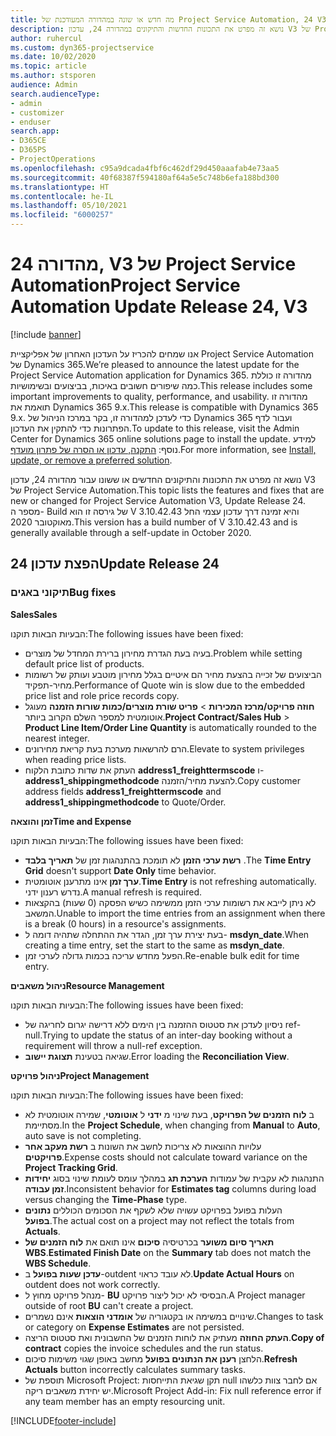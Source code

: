 ```yaml
---
title: מה חדש או שונה במהדורה המעודכנת של Project Service Automation, 24 V3
description: נושא זה מפרט את התכונות החדשות והתיקונים במהדורה 24, עדכון V3 של Project Service Automation.
author: ruhercul
ms.custom: dyn365-projectservice
ms.date: 10/02/2020
ms.topic: article
ms.author: stsporen
audience: Admin
search.audienceType:
- admin
- customizer
- enduser
search.app:
- D365CE
- D365PS
- ProjectOperations
ms.openlocfilehash: c95a9dcada4fbf6c462df29d450aaafab4e73aa5
ms.sourcegitcommit: 40f68387f594180af64a5e5c748b6efa188bd300
ms.translationtype: HT
ms.contentlocale: he-IL
ms.lasthandoff: 05/10/2021
ms.locfileid: "6000257"
---
```

# <a name="project-service-automation-update-release-24-v3"></a><span data-ttu-id="a98cf-103">מהדורה 24, V3 של Project Service Automation</span><span class="sxs-lookup"><span data-stu-id="a98cf-103">Project Service Automation Update Release 24, V3</span></span>

[!include [banner](../includes/psa-now-project-operations.md)]

<span data-ttu-id="a98cf-104">אנו שמחים להכריז על העדכון האחרון של אפליקציית Project Service Automation של Dynamics 365.</span><span class="sxs-lookup"><span data-stu-id="a98cf-104">We’re pleased to announce the latest update for the Project Service Automation application for Dynamics 365.</span></span> <span data-ttu-id="a98cf-105">מהדורה זו כוללת כמה שיפורים חשובים באיכות, בביצועים ובשימושיות.</span><span class="sxs-lookup"><span data-stu-id="a98cf-105">This release includes some important improvements to quality, performance, and usability.</span></span> <span data-ttu-id="a98cf-106">מהדורה זו תואמת את Dynamics 365 9.x.</span><span class="sxs-lookup"><span data-stu-id="a98cf-106">This release is compatible with Dynamics 365 9.x.</span></span> <span data-ttu-id="a98cf-107">כדי לעדכן למהדורה זו, בקר במרכז הניהול של Dynamics 365 ועבור לדף הפתרונות כדי להתקין את העדכון.</span><span class="sxs-lookup"><span data-stu-id="a98cf-107">To update to this release, visit the Admin Center for Dynamics 365 online solutions page to install the update.</span></span> <span data-ttu-id="a98cf-108">למידע נוסף: [התקנה, עדכון או הסרה של פתרון מועדף](/power-platform/admin/install-remove-preferred-solution).</span><span class="sxs-lookup"><span data-stu-id="a98cf-108">For more information, see [Install, update, or remove a preferred solution](/power-platform/admin/install-remove-preferred-solution).</span></span>

<span data-ttu-id="a98cf-109">נושא זה מפרט את התכונות והתיקונים החדשים או ששונו עבור מהדורה 24, עדכון V3 של Project Service Automation.</span><span class="sxs-lookup"><span data-stu-id="a98cf-109">This topic lists the features and fixes that are new or changed for Project Service Automation V3, Update Release 24.</span></span> <span data-ttu-id="a98cf-110">מספר ה- Build של גירסה זו הוא V 3.10.42.43 והיא זמינה דרך עדכון עצמי החל מאוקטובר 2020.</span><span class="sxs-lookup"><span data-stu-id="a98cf-110">This version has a build number of V 3.10.42.43 and is generally available through a self-update in October 2020.</span></span>

## <a name="update-release-24"></a><span data-ttu-id="a98cf-111">הפצת עדכון 24</span><span class="sxs-lookup"><span data-stu-id="a98cf-111">Update Release 24</span></span>

### <a name="bug-fixes"></a><span data-ttu-id="a98cf-112">תיקוני באגים</span><span class="sxs-lookup"><span data-stu-id="a98cf-112">Bug fixes</span></span>

<span data-ttu-id="a98cf-113">**Sales**</span><span class="sxs-lookup"><span data-stu-id="a98cf-113">**Sales**</span></span>

<span data-ttu-id="a98cf-114">הבעיות הבאות תוקנו:</span><span class="sxs-lookup"><span data-stu-id="a98cf-114">The following issues have been fixed:</span></span>

- <span data-ttu-id="a98cf-115">בעיה בעת הגדרת מחירון ברירת המחדל של מוצרים.</span><span class="sxs-lookup"><span data-stu-id="a98cf-115">Problem while setting default price list of products.</span></span>
- <span data-ttu-id="a98cf-116">הביצועים של זכייה בהצעת מחיר הם איטיים בגלל מחירון מוטבע ועותק של רשומות מחיר-תפקיד‬.</span><span class="sxs-lookup"><span data-stu-id="a98cf-116">Performance of Quote win is slow due to the embedded price list and role price records copy.</span></span>
- <span data-ttu-id="a98cf-117">**חוזה פרויקט/מרכז המכירות** > **פריט שורת מוצרים/כמות שורות הזמנה** מעוגל אוטומטית למספר השלם הקרוב ביותר.</span><span class="sxs-lookup"><span data-stu-id="a98cf-117">**Project Contract/Sales Hub** > **Product Line Item/Order Line Quantity** is automatically rounded to the nearest integer.</span></span>
- <span data-ttu-id="a98cf-118">הרם להרשאות מערכת בעת קריאת מחירונים.</span><span class="sxs-lookup"><span data-stu-id="a98cf-118">Elevate to system privileges when reading price lists.</span></span>
- <span data-ttu-id="a98cf-119">העתק את שדות כתובת הלקוח **address1_freighttermscode** ו- **address1_shippingmethodcode** להצעת מחיר/הזמנה.</span><span class="sxs-lookup"><span data-stu-id="a98cf-119">Copy customer address fields **address1_freighttermscode** and **address1_shippingmethodcode** to Quote/Order.</span></span> 


<span data-ttu-id="a98cf-120">**זמן והוצאה**</span><span class="sxs-lookup"><span data-stu-id="a98cf-120">**Time and Expense**</span></span>

<span data-ttu-id="a98cf-121">הבעיות הבאות תוקנו:</span><span class="sxs-lookup"><span data-stu-id="a98cf-121">The following issues have been fixed:</span></span>

- <span data-ttu-id="a98cf-122">**רשת ערכי הזמן** לא תומכת בהתנהגות זמן של **תאריך בלבד** .</span><span class="sxs-lookup"><span data-stu-id="a98cf-122">The **Time Entry Grid** doesn't support **Date Only** time behavior.</span></span>
- <span data-ttu-id="a98cf-123">**ערך זמן** אינו מתרענן אוטומטית.</span><span class="sxs-lookup"><span data-stu-id="a98cf-123">**Time Entry** is not refreshing automatically.</span></span> <span data-ttu-id="a98cf-124">נדרש רענון ידני.</span><span class="sxs-lookup"><span data-stu-id="a98cf-124">A manual refresh is required.</span></span>
- <span data-ttu-id="a98cf-125">לא ניתן לייבא את רשומות ערכי הזמן ממשימה כשיש הפסקה (0 שעות) בהקצאות המשאב.</span><span class="sxs-lookup"><span data-stu-id="a98cf-125">Unable to import the time entries from an assignment when there is a break (0 hours) in a resource's assignments.</span></span>
- <span data-ttu-id="a98cf-126">בעת יצירת ערך זמן, הגדר את ההתחלה שתהיה דומה ל- **msdyn_date**.</span><span class="sxs-lookup"><span data-stu-id="a98cf-126">When creating a time entry, set the start to the same as **msdyn_date**.</span></span>
- <span data-ttu-id="a98cf-127">הפעל מחדש עריכה בכמות גדולה לערכי זמן.</span><span class="sxs-lookup"><span data-stu-id="a98cf-127">Re-enable bulk edit for time entry.</span></span>

<span data-ttu-id="a98cf-128">**ניהול משאבים**</span><span class="sxs-lookup"><span data-stu-id="a98cf-128">**Resource Management**</span></span>

<span data-ttu-id="a98cf-129">הבעיות הבאות תוקנו:</span><span class="sxs-lookup"><span data-stu-id="a98cf-129">The following issues have been fixed:</span></span>

- <span data-ttu-id="a98cf-130">ניסיון לעדכן את סטטוס ההזמנה בין הימים ללא דרישה יגרום לחריגה של ref-null.</span><span class="sxs-lookup"><span data-stu-id="a98cf-130">Trying to update the status of an inter-day booking without a requirement will throw a null-ref exception.</span></span>
- <span data-ttu-id="a98cf-131">שגיאה בטעינת **תצוגת יישוב**.</span><span class="sxs-lookup"><span data-stu-id="a98cf-131">Error loading the **Reconciliation View**.</span></span>


<span data-ttu-id="a98cf-132">**ניהול פרויקט**</span><span class="sxs-lookup"><span data-stu-id="a98cf-132">**Project Management**</span></span>

<span data-ttu-id="a98cf-133">הבעיות הבאות תוקנו:</span><span class="sxs-lookup"><span data-stu-id="a98cf-133">The following issues have been fixed:</span></span>

- <span data-ttu-id="a98cf-134">ב **לוח הזמנים של הפרויקט**, בעת שינוי מ **ידני** ל **אוטומטי**, שמירה אוטומטית לא מסתיימת.</span><span class="sxs-lookup"><span data-stu-id="a98cf-134">In the **Project Schedule**, when changing from **Manual** to **Auto**, auto save is not completing.</span></span>
- <span data-ttu-id="a98cf-135">עלויות ההוצאות לא צריכות לחשב את השונות ב **רשת מעקב אחר פרויקטים**.</span><span class="sxs-lookup"><span data-stu-id="a98cf-135">Expense costs should not calculate toward variance on the **Project Tracking Grid**.</span></span>
- <span data-ttu-id="a98cf-136">התנהגות לא עקבית של עמודות **הערכת תג** במהלך עומס לעומת שינוי בסוג **יחידות זמן עבודה**.</span><span class="sxs-lookup"><span data-stu-id="a98cf-136">Inconsistent behavior for **Estimates tag** columns during load versus changing the **Time-Phase** type.</span></span>
- <span data-ttu-id="a98cf-137">העלות בפועל בפרויקט עשויה שלא לשקף את הסכומים הכוללים **נתונים בפועל**.</span><span class="sxs-lookup"><span data-stu-id="a98cf-137">The actual cost on a project may not reflect the totals from **Actuals**.</span></span>
- <span data-ttu-id="a98cf-138">**תאריך סיום משוער** בכרטיסיה **סיכום** אינו תואם את **לוח הזמנים של WBS**.</span><span class="sxs-lookup"><span data-stu-id="a98cf-138">**Estimated Finish Date** on the **Summary** tab does not match the **WBS Schedule**.</span></span>
- <span data-ttu-id="a98cf-139">**עדכן שעות בפועל** ב-outdent לא עובד כראוי.</span><span class="sxs-lookup"><span data-stu-id="a98cf-139">**Update Actual Hours** on outdent does not work correctly.</span></span>
- <span data-ttu-id="a98cf-140">מנהל פרויקט מחוץ ל- **BU** הבסיסי לא יכול ליצור פרויקט.</span><span class="sxs-lookup"><span data-stu-id="a98cf-140">A Project manager outside of root **BU** can't create a project.</span></span>
- <span data-ttu-id="a98cf-141">שינויים במשימה או בקטגוריה של **אומדני הוצאות** אינם נשמרים.</span><span class="sxs-lookup"><span data-stu-id="a98cf-141">Changes to task or category on **Expense Estimates** are not persisted.</span></span>
- <span data-ttu-id="a98cf-142">**העתק החוזה** מעתיק את לוחות הזמנים של החשבונית ואת סטטוס הריצה.</span><span class="sxs-lookup"><span data-stu-id="a98cf-142">**Copy of contract** copies the invoice schedules and the run status.</span></span>
- <span data-ttu-id="a98cf-143">הלחצן **רענן את הנתונים בפועל** מחשב באופן שגוי משימות סיכום.</span><span class="sxs-lookup"><span data-stu-id="a98cf-143">**Refresh Actuals** button incorrectly calculates summary tasks.</span></span>
- <span data-ttu-id="a98cf-144">תוספת של Microsoft Project: תקן שגיאת התייחסות null אם לחבר צוות כלשהו יש יחידת משאבים ריקה.</span><span class="sxs-lookup"><span data-stu-id="a98cf-144">Microsoft Project Add-in: Fix null reference error if any team member has an empty resourcing unit.</span></span>



[!INCLUDE[footer-include](../includes/footer-banner.md)]